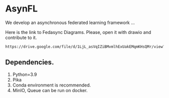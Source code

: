 # AsynFL
We develop an asynchronous federated learning framework ...

Here is the link to Fedasync Diagrams.
Please, open it with drawio and contribute to it.
```txt
https://drive.google.com/file/d/1LjL_asVqIZiBMvmlhExUakEMqmKHsQMr/view?usp=sharing
```

## Dependencies.
1. Python=3.9
2. Pika
3. Conda environment is recommended.
4. MinIO, Queue can be run on docker.